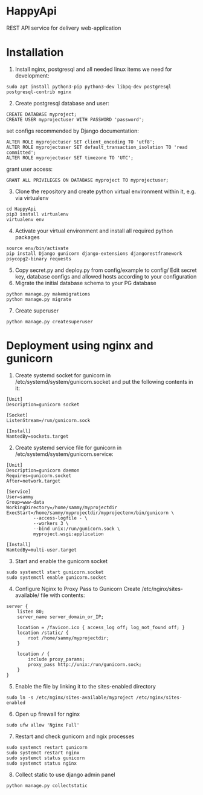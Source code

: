 # HappyApi
REST API service for delivery web-application

# Installation
1. Install nginx, postgresql and all needed linux items we need for development:

```sudo apt install python3-pip python3-dev libpq-dev postgresql postgresql-contrib nginx```

2. Create postgresql database and user:

```sudo -u postgres psql
CREATE DATABASE myproject;
CREATE USER myprojectuser WITH PASSWORD 'password';
```
set configs recommended by Django documentation:
```
ALTER ROLE myprojectuser SET client_encoding TO 'utf8';
ALTER ROLE myprojectuser SET default_transaction_isolation TO 'read committed';
ALTER ROLE myprojectuser SET timezone TO 'UTC';
```
grant user access:
```
GRANT ALL PRIVILEGES ON DATABASE myproject TO myprojectuser;
```
3. Clone the repository and create python virtual environment within it, e.g. via virtualenv
```
cd HappyApi
pip3 install virtualenv
virtualenv env
```
4. Activate your virtual environment and install all required python packages
```
source env/bin/activate
pip install Django gunicorn django-extensions djangorestframework psycopg2-binary requests
```
5. Copy secret.py and deploy.py from config/example to config/
Edit secret key, database configs and allowed hosts according to your configuration
6. Migrate the initial database schema to your PG database
```
python manage.py makemigrations
python manage.py migrate
```
7. Create superuser
```
python manage.py createsuperuser
```
# Deployment using nginx and gunicorn
1. Create systemd socket for gunicorn in /etc/systemd/system/gunicorn.socket
and put the following contents in it:
```
[Unit]
Description=gunicorn socket

[Socket]
ListenStream=/run/gunicorn.sock

[Install]
WantedBy=sockets.target
```
2. Create systemd service file for gunicorn in /etc/systemd/system/gunicorn.service:
```
[Unit]
Description=gunicorn daemon
Requires=gunicorn.socket
After=network.target

[Service]
User=sammy
Group=www-data
WorkingDirectory=/home/sammy/myprojectdir
ExecStart=/home/sammy/myprojectdir/myprojectenv/bin/gunicorn \
          --access-logfile - \
          --workers 3 \
          --bind unix:/run/gunicorn.sock \
          myproject.wsgi:application

[Install]
WantedBy=multi-user.target
```
3. Start and enable the gunicorn socket
```
sudo systemctl start gunicorn.socket
sudo systemctl enable gunicorn.socket
```
4. Configure Nginx to Proxy Pass to Gunicorn
Create /etc/nginx/sites-available/<yourprojectname> file with contents:

```
server {
    listen 80;
    server_name server_domain_or_IP;

    location = /favicon.ico { access_log off; log_not_found off; }
    location /static/ {
        root /home/sammy/myprojectdir;
    }

    location / {
        include proxy_params;
        proxy_pass http://unix:/run/gunicorn.sock;
    }
}
```
5. Enable the file by linking it to the sites-enabled directory
```
sudo ln -s /etc/nginx/sites-available/myproject /etc/nginx/sites-enabled
```
6. Open up firewall for nginx
```
sudo ufw allow 'Nginx Full'
```
7. Restart and check gunicorn and ngix processes
```
sudo systemct restart gunicorn
sudo systemct restart nginx
sudo systemct status gunicorn
sudo systemct status nginx
```
8. Collect static to use django admin panel
```
python manage.py collectstatic
```
